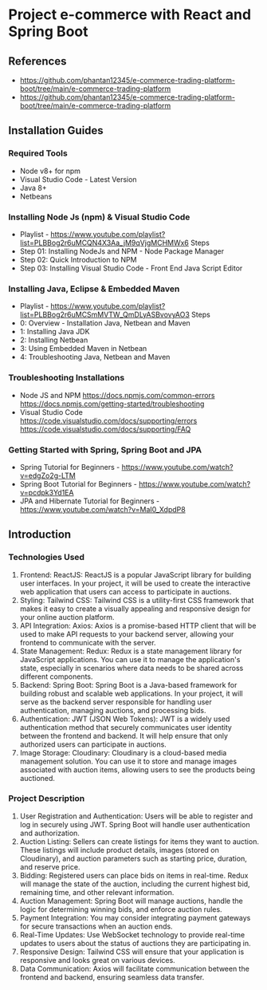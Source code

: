 # Project e-commerce with React and Spring Boot




## References
 - https://github.com/phantan12345/e-commerce-trading-platform-boot/tree/main/e-commerce-trading-platform
 - https://github.com/phantan12345/e-commerce-trading-platform-boot/tree/main/e-commerce-trading-platform
## Installation Guides
### Required Tools
 - Node v8+ for npm
 - Visual Studio Code - Latest Version
 - Java 8+
 - Netbeans
### Installing Node Js (npm) & Visual Studio Code
 - Playlist - https://www.youtube.com/playlist?list=PLBBog2r6uMCQN4X3Aa_jM9qVjgMCHMWx6
Steps
  - Step 01: Installing NodeJs and NPM - Node Package Manager
  - Step 02: Quick Introduction to NPM
  - Step 03: Installing Visual Studio Code - Front End Java Script Editor
### Installing Java, Eclipse & Embedded Maven
 - Playlist - https://www.youtube.com/playlist?list=PLBBog2r6uMCSmMVTW_QmDLyASBvovyAO3
Steps
 - 0: Overview - Installation Java, Netbean and Maven
 - 1: Installing Java JDK
 - 2: Installing Netbean
 - 3: Using Embedded Maven in Netbean 
 - 4: Troubleshooting Java, Netbean and Maven
 ### Troubleshooting Installations
 - Node JS and NPM
https://docs.npmjs.com/common-errors
https://docs.npmjs.com/getting-started/troubleshooting
 - Visual Studio Code
https://code.visualstudio.com/docs/supporting/errors
https://code.visualstudio.com/docs/supporting/FAQ
### Getting Started with Spring, Spring Boot and JPA
 - Spring Tutorial for Beginners - https://www.youtube.com/watch?v=edgZo2g-LTM
 - Spring Boot Tutorial for Beginners - https://www.youtube.com/watch?v=pcdpk3Yd1EA
 - JPA and Hibernate Tutorial for Beginners - https://www.youtube.com/watch?v=MaI0_XdpdP8
## Introduction
### Technologies Used
1. Frontend: ReactJS: ReactJS is a popular JavaScript library for building user interfaces. In your project, it will be used to create the interactive web application that users can access to participate in auctions.
2. Styling: Tailwind CSS: Tailwind CSS is a utility-first CSS framework that makes it easy to create a visually appealing and responsive design for your online auction platform.
3. API Integration: Axios: Axios is a promise-based HTTP client that will be used to make API requests to your backend server, allowing your frontend to communicate with the server.
4. State Management: Redux: Redux is a state management library for JavaScript applications. You can use it to manage the application's state, especially in scenarios where data needs to be shared across different components.
5. Backend: Spring Boot: Spring Boot is a Java-based framework for building robust and scalable web applications. In your project, it will serve as the backend server responsible for handling user authentication, managing auctions, and processing bids.
6. Authentication: JWT (JSON Web Tokens): JWT is a widely used authentication method that securely communicates user identity between the frontend and backend. It will help ensure that only authorized users can participate in auctions.
7. Image Storage: Cloudinary: Cloudinary is a cloud-based media management solution. You can use it to store and manage images associated with auction items, allowing users to see the products being auctioned.
### Project Description
1. User Registration and Authentication: Users will be able to register and log in securely using JWT. Spring Boot will handle user authentication and authorization.
2. Auction Listing: Sellers can create listings for items they want to auction. These listings will include product details, images (stored on Cloudinary), and auction parameters such as starting price, duration, and reserve price.
3. Bidding: Registered users can place bids on items in real-time. Redux will manage the state of the auction, including the current highest bid, remaining time, and other relevant information.
4. Auction Management: Spring Boot will manage auctions, handle the logic for determining winning bids, and enforce auction rules.
5. Payment Integration: You may consider integrating payment gateways for secure transactions when an auction ends.
6. Real-Time Updates: Use WebSocket technology to provide real-time updates to users about the status of auctions they are participating in.
7. Responsive Design: Tailwind CSS will ensure that your application is responsive and looks great on various devices.
8. Data Communication: Axios will facilitate communication between the frontend and backend, ensuring seamless data transfer.

